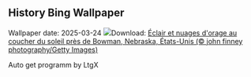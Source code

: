 ## History Bing Wallpaper
Wallpaper date: 2025-03-24
![](https://www.bing.com/th?id=OHR.NebraskaStorm_FR-CA7356220380_UHD.jpg&w=1000)Download: [Éclair et nuages d'orage au coucher du soleil près de Bowman, Nebraska, États-Unis (© john finney photography/Getty Images)](https://www.bing.com/th?id=OHR.NebraskaStorm_FR-CA7356220380_UHD.jpg)

Auto get programm by LtgX
